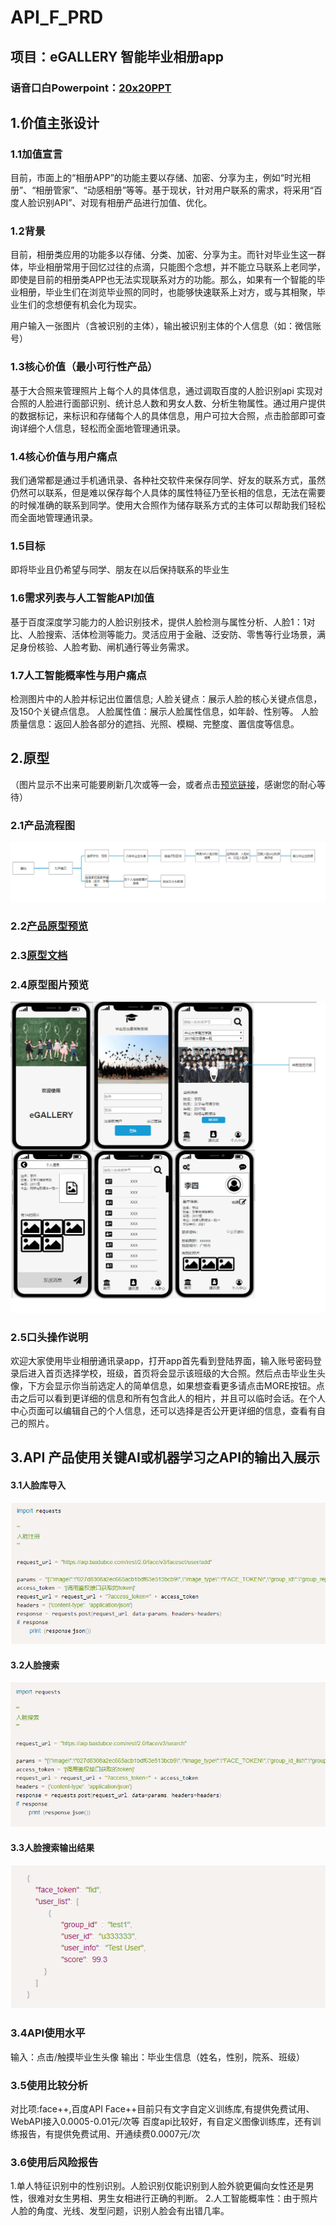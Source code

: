 # API_F_PRD
## 项目：eGALLERY 智能毕业相册app
### 语音口白Powerpoint：[20x20PPT](2020.pptx)
## 1.价值主张设计

### 1.1加值宣言
目前，市面上的“相册APP”的功能主要以存储、加密、分享为主，例如“时光相册”、“相册管家”、“动感相册”等等。基于现状，针对用户联系的需求，将采用“百度人脸识别API”、对现有相册产品进行加值、优化。

### 1.2背景
目前，相册类应用的功能多以存储、分类、加密、分享为主。而针对毕业生这一群体，毕业相册常用于回忆过往的点滴，只能图个念想，并不能立马联系上老同学，即使是目前的相册类APP也无法实现联系对方的功能。那么，如果有一个智能的毕业相册，毕业生们在浏览毕业照的同时，也能够快速联系上对方，或与其相聚，毕业生们的念想便有机会化为现实。


用户输入一张图片（含被识别的主体），输出被识别主体的个人信息（如：微信账号）

### 1.3核心价值（最小可行性产品）

基于大合照来管理照片上每个人的具体信息，通过调取百度的人脸识别api 实现对合照的人脸进行面部识别、统计总人数和男女人数、分析生物属性。通过用户提供的数据标记，来标识和存储每个人的具体信息，用户可拉大合照，点击脸部即可查询详细个人信息，轻松而全面地管理通讯录。

### 1.4核心价值与用户痛点

我们通常都是通过手机通讯录、各种社交软件来保存同学、好友的联系方式，虽然仍然可以联系，但是难以保存每个人具体的属性特征乃至长相的信息，无法在需要的时候准确的联系到同学。使用大合照作为储存联系方式的主体可以帮助我们轻松而全面地管理通讯录。

### 1.5目标
即将毕业且仍希望与同学、朋友在以后保持联系的毕业生

### 1.6需求列表与人工智能API加值

基于百度深度学习能力的人脸识别技术，提供人脸检测与属性分析、人脸1：1对比、人脸搜索、活体检测等能力。灵活应用于金融、泛安防、零售等行业场景，满足身份核验、人脸考勤、闸机通行等业务需求。

### 1.7人工智能概率性与用户痛点

检测图片中的人脸并标记出位置信息; 人脸关键点：展示人脸的核心关键点信息，及150个关键点信息。 人脸属性值：展示人脸属性信息，如年龄、性别等。 人脸质量信息：返回人脸各部分的遮挡、光照、模糊、完整度、置信度等信息。

## 2.原型

（图片显示不出来可能要刷新几次或等一会，或者点击[预览链接](http://nfunm078.gitee.io/yuanxingyulan)，感谢您的耐心等待）

### 2.1产品流程图
![产品流程图](liucheng.png)

### 2.2[产品原型预览](http://nfunm078.gitee.io/yuanxingyulan)

### 2.3[原型文档](final.rp)

### 2.4原型图片预览

![图片预览](Untitled.png)

### 2.5口头操作说明

欢迎大家使用毕业相册通讯录app，打开app首先看到登陆界面，输入账号密码登录后进入首页选择学校，班级，首页将会显示该班级的大合照。然后点击毕业生头像，下方会显示你当前选定人的简单信息，如果想查看更多请点击MORE按钮。点击之后可以看到更详细的信息和所有包含此人的相片，并且可以临时会话。在个人中心页面可以编辑自己的个人信息，还可以选择是否公开更详细的信息，查看有自己的照片。

## 3.API 产品使用关键AI或机器学习之API的输出入展示
#### 3.1人脸库导入

![人脸库导入](人脸库管理1.png)

#### 3.2人脸搜索
![人脸搜索](https://github.com/arstsundere/API_F_PRD/blob/master/3f90488022687356483653ef0e3b53f.png)
#### 3.3人脸搜索输出结果
![人脸搜索输出结果](https://github.com/arstsundere/API_F_PRD/blob/master/eef322464b85c94c51005cb233bf1b3.png)

### 3.4API使用水平
输入：点击/触摸毕业生头像
输出：毕业生信息（姓名，性别，院系、班级）

### 3.5使用比较分析
对比项:face++,百度API
Face++目前只有文字自定义训练库,有提供免费试用、WebAPI接入0.0005-0.01元/次等
百度api比较好，有自定义图像训练库，还有训练报告，有提供免费试用、开通续费0.0007元/次

### 3.6使用后风险报告
1.单人特征识别中的性别识别。人脸识别仅能识别到人脸外貌更偏向女性还是男性，很难对女生男相、男生女相进行正确的判断。
2.人工智能概率性：由于照片人脸的角度、光线、发型问题，识别人脸会有出错几率。
